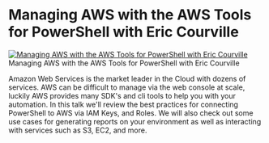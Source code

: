 ﻿# Managing AWS with the AWS Tools for PowerShell with Eric Courville

[![Managing AWS with the AWS Tools for PowerShell with Eric Courville](https://i2.ytimg.com/vi/QJDc9wVOPeM/hqdefault.jpg "Managing AWS with the AWS Tools for PowerShell with Eric Courville")](https://www.youtube.com/watch?v=QJDc9wVOPeM)
Managing AWS with the AWS Tools for PowerShell with Eric Courville

Amazon Web Services is the market leader in the Cloud with dozens of services. AWS can be difficult to manage via the web console at scale, luckily AWS provides many SDK's and cli tools to help you with your automation. In this talk we'll review the best practices for connecting PowerShell to AWS via IAM Keys, and Roles. We will also check out some use cases for generating reports on your environment as well as interacting with services such as S3, EC2, and more.



